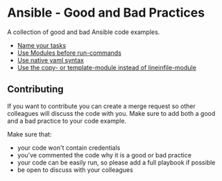 # Ansible - Good and Bad Practices

A collection of good and bad Ansible code examples.

* [Name your tasks](good_and_bad_practices/name_your_tasks.md)
* [Use Modules before run-commands](good_and_bad_practices/use_modules_before_run_commands.md)
* [Use native yaml syntax](good_and_bad_practices/use_native_yaml_syntax.md)
* [Use the copy- or template-module instead of lineinfile-module](good_and_bad_practices/use_copy_template_instead_of_lineinfile.md)

## Contributing

If you want to contribute you can create a merge request so other colleagues will discuss the code with you. Make sure to add both a good and a bad practice to your code example.

Make sure that:
- your code won't contain credentials
- you've commented the code why it is a good or bad practice
- your code can be easily run, so please add a full playbook if possible
- be open to discuss with your colleagues
